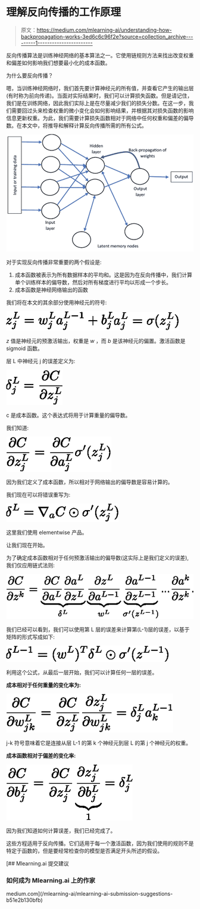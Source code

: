 # 理解反向传播的工作原理

> 原文：<https://medium.com/mlearning-ai/understanding-how-backpropagation-works-3ed6c6c96f2e?source=collection_archive---------1----------------------->

反向传播算法是训练神经网络的基本算法之一。它使用链规则方法来找出改变权重和偏差如何影响我们想要最小化的成本函数。

为什么要反向传播？

嗯，当训练神经网络时，我们首先要计算神经元的所有值，并查看它产生的输出层(有时称为前向传递)。当面对实际结果时，我们可以计算损失函数。但是请记住，我们是在训练网络，因此我们实际上是在尽量减少我们的损失分数。在这一步，我们需要回过头来检查权重的微小变化会如何影响结果，并根据其对损失函数的影响信息更新权重。为此，我们需要计算损失函数相对于网络中任何权重和偏差的偏导数。在本文中，将推导和解释计算反向传播所需的所有公式。

![](img/1f47cb46854adf4654ee2baa94829e37.png)

对于实现反向传播非常重要的两个假设是:

1.  成本函数被表示为所有数据样本的平均和。这是因为在反向传播中，我们计算单个训练样本的偏导数，然后对所有梯度进行平均以形成一个步长。
2.  成本函数是神经网络输出的函数

我们将在本文的其余部分使用神经元的符号:

![](img/5b75c5affd988c594b61cdd4792f4b25.png)![](img/e459bde241b89c4d91fbf5103d939aec.png)

*z* 值是神经元的预激活输出，权重是 *w* ，而 *b* 是该神经元的偏置。激活函数是 sigmoid 函数。

层 L 中神经元 j 的误差定义为:

![](img/b5ac6e438dfbf797bcedecea079bea95.png)

c 是成本函数。这个表达式将用于计算重量的偏导数。

我们知道:

![](img/58a7d8c7a7d1242ac7a1ab6323e69b6c.png)

因为我们定义了成本函数，所以相对于网络输出的偏导数是容易计算的。

我们现在可以将错误重写为:

![](img/d15281ad0cbc5c6ebe0dc716fc6b6c6d.png)

这里我们使用 elementwise 产品。

让我们现在开始。

为了确定成本函数相对于任何预激活输出的偏导数(这实际上是我们定义的误差),我们仅应用链式法则:

![](img/e33fea3ec76a78c8eab0322e01c2919f.png)

我们已经可以看到，我们可以使用第 L 层的误差来计算第(L-1)层的误差，以基于矩阵的形式写成如下:

![](img/a56403423c919d15d1c03bf4d4c4d3d8.png)

利用这个公式，从最后一层开始，我们可以计算任何一层的误差。

**成本相对于任何重量的变化率为:**

![](img/94cfa07c0de99036262e72e0994b2e6c.png)

j-k 符号意味着它是连接从层 L-1 的第 k 个神经元到层 L 的第 j 个神经元的权重。

**成本函数相对于偏差的变化率:**

![](img/dabb0d6806c539d6e838007ef3360642.png)

因为我们知道如何计算误差，我们已经完成了。

这些方程适用于反向传播。它们适用于每一个激活函数，因为我们使用的规则不是特定于函数的，但是要经常检查你的模型是否满足开头所述的假设。

[](/mlearning-ai/mlearning-ai-submission-suggestions-b51e2b130bfb) [## Mlearning.ai 提交建议

### 如何成为 Mlearning.ai 上的作家

medium.com](/mlearning-ai/mlearning-ai-submission-suggestions-b51e2b130bfb)